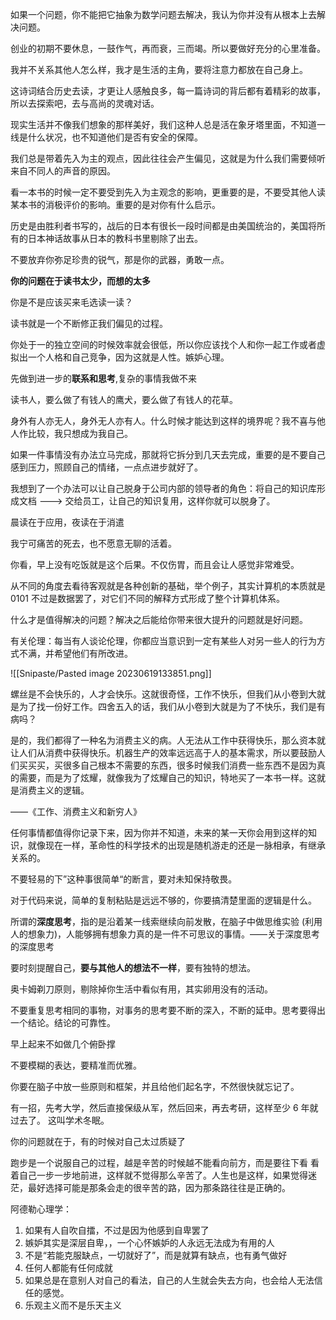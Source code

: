 如果一个问题，你不能把它抽象为数学问题去解决，我认为你并没有从根本上去解决问题。

创业的初期不要休息，一鼓作气，再而衰，三而竭。所以要做好充分的心里准备。

我并不关系其他人怎么样，我才是生活的主角，要将注意力都放在自己身上。

这诗词结合历史去读，才更让人感触良多，每一篇诗词的背后都有着精彩的故事，所以去探索吧，去与高尚的灵魂对话。

现实生活并不像我们想象的那样美好，我们这种人总是活在象牙塔里面，不知道一线是什么状况，也不知道他们是否有安全的保障。

我们总是带着先入为主的观点，因此往往会产生偏见，这就是为什么我们需要倾听来自不同人的声音的原因。

看一本书的时候一定不要受到先入为主观念的影响，更重要的是，不要受其他人读某本书的消极评价的影响。重要的是对你有什么启示。

历史是由胜利者书写的，战后的日本有很长一段时间都是由美国统治的，美国将所有的日本神话故事从日本的教科书里剔除了出去。

不要放弃你弥足珍贵的锐气，那是你的武器，勇敢一点。

**你的问题在于读书太少，而想的太多**

你是不是应该买来毛选读一读？

读书就是一个不断修正我们偏见的过程。

你处于一的独立空间的时候效率就会很低，所以你应该找个人和你一起工作或者虚拟出一个人格和自己竞争，因为这就是人性。嫉妒心理。

先做到进一步的**联系和思考**,复杂的事情我做不来

读书人，要么做了有钱人的鹰犬，要么做了有钱人的花草。

身外有人亦无人，身外无人亦有人。什么时候才能达到这样的境界呢？我不喜与他人作比较，我只想成为我自己。

如果一件事情没有办法立马完成，那就将它拆分到几天去完成，重要的是不要自己感到压力，照顾自己的情绪，一点点进步就好了。

我想到了一个办法可以让自己脱身于公司内部的领导者的角色：将自己的知识库形成文档 ---> 交给员工，让自己的知识复用，这样你就可以脱身了。

晨读在于应用，夜读在于消遣

我宁可痛苦的死去，也不愿意无聊的活着。

你看，早上没有吃饭就是这个后果。不仅伤胃，而且会让人感觉非常难受。

从不同的角度去看待客观就是各种创新的基础，举个例子，其实计算机的本质就是 0101 不过是数据罢了，对它们不同的解释方式形成了整个计算机体系。

什么才是值得解决的问题？解决之后能给你带来很大提升的问题就是好问题。

有关伦理：每当有人谈论伦理，你都应当意识到一定有某些人对另一些人的行为方式不满，并希望他们有所改进。

![[Snipaste/Pasted image 20230619133851.png]]  

螺丝是不会快乐的，人才会快乐。这就很奇怪，工作不快乐，但我们从小卷到大就是为了找一份好工作。四舍五入的话，我们从小卷到大就是为了不快乐，我们是有病吗？

是的，我们都得了一种名为消费主义的病。人无法从工作中获得快乐，那么资本就让人们从消费中获得快乐。机器生产的效率远远高于人的基本需求，所以要鼓励人们买买买，买很多自己根本不需要的东西，很多时候我们消费一些东西不是因为真的需要，而是为了炫耀，就像我为了炫耀自己的知识，特地买了一本书一样。这就是消费主义的逻辑。

——《工作、消费主义和新穷人》

任何事情都值得你记录下来，因为你并不知道，未来的某一天你会用到这样的知识，就像现在一样，革命性的科学技术的出现是随机游走的还是一脉相承，有继承关系的。

不要轻易的下”这种事很简单“的断言，要对未知保持敬畏。

对于代码来说，简单的复制粘贴是远远不够的，你要搞清楚里面的逻辑是什么。

所谓的**深度思考**，指的是沿着某一线索继续向前发散，在脑子中做思维实验 (利用人的想象力)，人能够拥有想象力真的是一件不可思议的事情。——关于深度思考的深度思考

要时刻提醒自己，**要与其他人的想法不一样**，要有独特的想法。

奥卡姆剃刀原则，剔除掉你生活中看似有用，其实卵用没有的活动。

不要重复思考相同的事物，对事务的思考要不断的深入，不断的延申。思考要得出一个结论。结论的可靠性。

早上起来不如做几个俯卧撑

不要模糊的表达，要精准而优雅。

你要在脑子中放一些原则和框架，并且给他们起名字，不然很快就忘记了。  

有一招，先考大学，然后直接保级从军，然后回来，再去考研，这样至少 6 年就过去了。 这叫学术冬眠。

你的问题就在于，有的时候对自己太过质疑了

跑步是一个说服自己的过程，越是辛苦的时候越不能看向前方，而是要往下看 看着自己一步一步地前进，这样就不觉得那么辛苦了。人生也是这样，如果觉得迷茫，最好选择可能是那条会走的很辛苦的路，因为那条路往往是正确的。

阿德勒心理学：

1. 如果有人自吹自擂，不过是因为他感到自卑罢了
2. 嫉妒其实是深层自卑，，一个心怀嫉妒的人永远无法成为有用的人
3. 不是“若能克服缺点，一切就好了”，而是就算有缺点，也有勇气做好
4. 任何人都能有任何成就
5. 如果总是在意别人对自己的看法，自己的人生就会失去方向，也会给人无法信任的感觉。
6. 乐观主义而不是乐天主义
